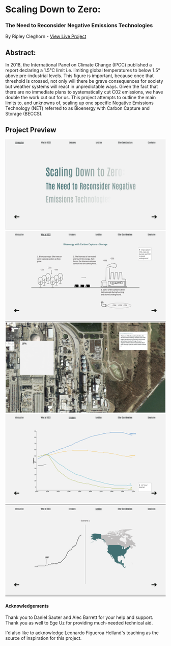 # Scaling Down to Zero: 
### The Need to Reconsider Negative Emissions Technologies
By Ripley Cleghorn - [View Live Project](https://ripleycleghorn.github.io/thesis/project-code)

## Abstract:
In 2018, the International Panel on Climate Change (IPCC) published a report declaring a 1.5°C limit i.e. limiting global temperatures to below 1.5° above pre-industrial levels. This figure is important, because once that threshold is crossed, not only will there be grave consequences for society but weather systems will react in unpredictable ways. Given the fact that there are no immediate plans to systematically cut C02 emissions, we have double the work cut out for us. This project attempts to outline the main limits to, and unknowns of, scaling up one specific Negative Emissions Technology (NET) referred to as Bioenergy with Carbon Capture and Storage (BECCS).

## Project Preview
![preview image](preview.png)
![image 1](1.png)
![image 2](2.png)
![image 3](3.png)
![image 4](4.png)

#### Acknowledgements
Thank you to Daniel Sauter and Alec Barrett for your help and support. Thank you as well to Ege Uz for providing much-needed technical aid.

I'd also like to acknowledge Leonardo Figueroa Helland's teaching as the source of inspiration for this project.
